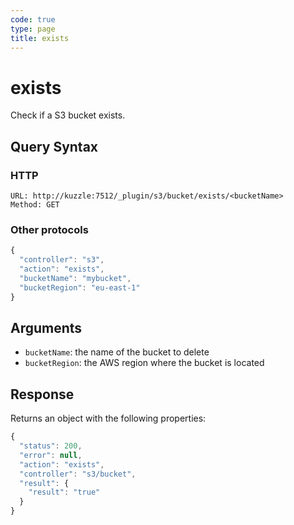 ```yaml
---
code: true
type: page
title: exists
---
```


# exists

Check if a S3 bucket exists.

## Query Syntax

### HTTP

```http
URL: http://kuzzle:7512/_plugin/s3/bucket/exists/<bucketName>
Method: GET
```

### Other protocols 

```js
{
  "controller": "s3",
  "action": "exists",
  "bucketName": "mybucket",
  "bucketRegion": "eu-east-1"
}
```

## Arguments

- `bucketName`: the name of the bucket to delete
- `bucketRegion`: the AWS region where the bucket is located

## Response

Returns an object with the following properties:

```js
{
  "status": 200,
  "error": null,
  "action": "exists",
  "controller": "s3/bucket",
  "result": {
    "result": "true"
  }
}
```

